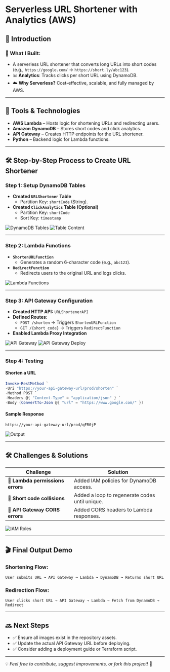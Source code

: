 # Serverless URL Shortener with Analytics (AWS)

## 🚀 Introduction

### 🎯 What I Built:

- A serverless URL shortener that converts long URLs into short codes (e.g., `https://google.com/` → `https://short.ly/abc123`).
- 📊 **Analytics**: Tracks clicks per short URL using DynamoDB.
- ☁️ **Why Serverless?** Cost-effective, scalable, and fully managed by AWS.

---

## 🔧 Tools & Technologies

- **AWS Lambda** – Hosts logic for shortening URLs and redirecting users.
- **Amazon DynamoDB** – Stores short codes and click analytics.
- **API Gateway** – Creates HTTP endpoints for the URL shortener.
- **Python** – Backend logic for Lambda functions.

---

## 🛠 Step-by-Step Process to Create URL Shortener

### **Step 1: Setup DynamoDB Tables**

- **Created `URLShortener` Table**
  - Partition Key: `shortCode` (String).
- **Created `ClickAnalytics` Table (Optional)**
  - Partition Key: `shortCode`
  - Sort Key: `timestamp`

![DynamoDB Tables](images/dynamodb-tables.png)
![Table Content](images/table-content.png)

---

### **Step 2: Lambda Functions**

- **`ShortenURLFunction`**
  - Generates a random 6-character code (e.g., `abc123`).
- **`RedirectFunction`**
  - Redirects users to the original URL and logs clicks.

![Lambda Functions](images/lambda-func.png)

---

### **Step 3: API Gateway Configuration**

- **Created HTTP API:** `URLShortenerAPI`
- **Defined Routes:**
  - `POST /shorten` → Triggers `ShortenURLFunction`
  - `GET /{short_code}` → Triggers `RedirectFunction`
- **Enabled Lambda Proxy Integration**

![API Gateway](images/api-gateway.png)
![API Gateway Deploy](images/api-gateway-deploy.png)

---

### **Step 4: Testing**

#### **Shorten a URL**

```powershell
Invoke-RestMethod `
-Uri "https://your-api-gateway-url/prod/shorten" `
-Method POST `
-Headers @{ "Content-Type" = "application/json" } `
-Body (ConvertTo-Json @{ "url" = "https://www.google.com/" })
```

#### **Sample Response**

```
https://your-api-gateway-url/prod/qFR0jP
```

![Output](images/output.png)

---

## 🛠 Challenges & Solutions

| Challenge                        | Solution                                       |
| -------------------------------- | ---------------------------------------------- |
| 🔧 **Lambda permissions errors** | Added IAM policies for DynamoDB access.        |
| 🔧 **Short code collisions**     | Added a loop to regenerate codes until unique. |
| 🔧 **API Gateway CORS errors**   | Added CORS headers to Lambda responses.        |

![IAM Roles](images/iam-roles.png)

---

## 🎬 Final Output Demo

### **Shortening Flow:**

`User submits URL → API Gateway → Lambda → DynamoDB → Returns short URL`

### **Redirection Flow:**

`User clicks short URL → API Gateway → Lambda → Fetch from DynamoDB → Redirect`

---

## 🔜 Next Steps

- ✅ Ensure all images exist in the repository assets.
- ✅ Update the actual API Gateway URL before deploying.
- ✅ Consider adding a deployment guide or Terraform script.

---

💡 *Feel free to contribute, suggest improvements, or fork this project!* 🚀
